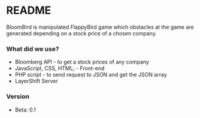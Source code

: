 # README #

BloomBird is manipulated FlappyBird game which obstacles at the game are generated depending on a stock price of a chosen company.

### What did we use? ###

* Bloomberg API - to get a stock prices of any company
* JavaScript, CSS, HTML; - Front-end
* PHP script - to send request to JSON and get the JSON array
* LayerShift Server

### Version ###

* Beta: 0.1
